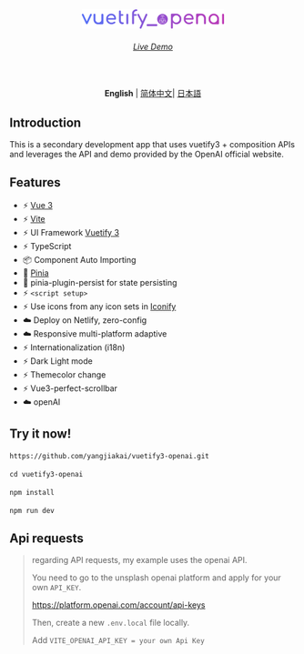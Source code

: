 <p align='center' style="margin-top:80px">
  <img src='/src/assets/logo.svg' alt='Vitesse - Opinionated Vite Starter Template' width='250'/>
</p>

<h6 align='center'>
<a href="https://marvelous-sunflower-cb8d70.netlify.app/">Live Demo</a>
</h6>

<br>

<p align='center'>
<b>English</b> | <a href="https://github.com/yangjiakai/vuetify3-openai/blob/master/README.zh-CN.md">简体中文</a>| <a href="https://github.com/yangjiakai/vuetify3-openai/blob/master/README.jp.md">日本語</a>
</p>

## Introduction

This is a secondary development app that uses vuetify3 + composition APIs and leverages the API and demo provided by the OpenAI official website.

## Features

- ⚡️ [Vue 3](https://github.com/vuejs/core)
- ⚡️ [Vite](https://github.com/vitejs/vite)
- ⚡️ UI Framework [Vuetify 3](https://next.vuetifyjs.com/en/)
- ⚡️ TypeScript
- 📦 Component Auto Importing
- 🍍 [Pinia](https://pinia.vuejs.org/)
- 🍍 pinia-plugin-persist for state persisting
- ⚡️ `<script setup>`
- ⚡️ Use icons from any icon sets in [Iconify](https://icon-sets.iconify.design/)
- ☁️ Deploy on Netlify, zero-config
- ☁️ Responsive multi-platform adaptive
- ⚡️ Internationalization (i18n)
- ⚡️ Dark Light mode
- ⚡️ Themecolor change
- ⚡️ Vue3-perfect-scrollbar
- ☁️ openAI
  <br>

## Try it now!

```
https://github.com/yangjiakai/vuetify3-openai.git

cd vuetify3-openai

npm install

npm run dev
```

## Api requests

> regarding API requests, my example uses the openai API.
>
> You need to go to the unsplash openai platform and apply for your own `API_KEY`.
>
> https://platform.openai.com/account/api-keys
>
> Then, create a new `.env.local` file locally.
>
> Add `VITE_OPENAI_API_KEY = your own Api Key`
